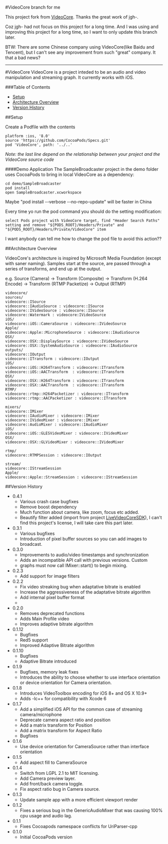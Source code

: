 
#VideoCore branch for me

This project fork from [VideoCore](https://github.com/jgh-/VideoCore). Thanks the great work of jgh-.

Coz jgh- had not focus on this project for a long time. And I was using and improving this project for a long time, so I want to only update this branch later. 

BTW: There are some Chinese company using VideoCore(like Baidu and Tencent), but I can't see any improvement from such "great" company. It that a bad news?


---
#VideoCore
VideoCore is a project inteded to be an audio and video manipulation and streaming graph.  It currently works with iOS.

###Table of Contents
* [Setup](#setup)
* [Architecture Overview](#architecture-overview)
* [Version History](#version-history)

##Setup

Create a Podfile with the contents

```
platform :ios, '8.0'
source 'https://github.com/CocoaPods/Specs.git'
pod 'VideoCore', path: '../..'
```
*Note: the last line depend on the relationship between your project and the VideoCore source code*

####Demo Application
The SampleBroadcaster project in the demo folder uses CocoaPods to bring in
local VideoCore as a dependency:

```
cd demo/SampleBroadcaster
pod install
open SampleBroadcaster.xcworkspace
```
Maybe "pod install --verbose --no-repo-update" will be faster in China

Every time yo run the pod command you should do the setting modification:

```
select Pods project with VideoCore target, find "Header Search Paths" setting and remove "${PODS_ROOT}/Headers/Private" and "${PODS_ROOT}/Headers/Private/VideoCore" item

```

I want anybody can tell me how to change the pod file to avoid this action??

##Architecture Overview

VideoCore's architecture is inspired by Microsoft Media Foundation (except with saner naming).  Samples start at the source, are passed through a series of transforms, and end up at the output.

e.g. Source (Camera) -> Transform (Composite) -> Transform (H.264 Encode) -> Transform (RTMP Packetize) -> Output (RTMP)

```
videocore/
sources/
videocore::ISource
videocore::IAudioSource : videocore::ISource
videocore::IVideoSource : videocore::ISource
videocore::Watermark : videocore:IVideoSource
iOS/
videocore::iOS::CameraSource : videocore::IVideoSource
Apple/
videocore::Apple::MicrophoneSource : videocore::IAudioSource
OSX/
videocore::OSX::DisplaySource : videocore::IVideoSource
videocore::OSX::SystemAudioSource : videocore::IAudioSource
outputs/
videocore::IOutput
videocore::ITransform : videocore::IOutput
iOS/
videocore::iOS::H264Transform : videocore::ITransform
videocore::iOS::AACTransform  : videocore::ITransform
OSX/
videocore::OSX::H264Transform : videocore::ITransform
videocore::OSX::AACTransform  : videocore::ITransform
RTMP/
videocore::rtmp::H264Packetizer : videocore::ITransform
videocore::rtmp::AACPacketizer : videocore::ITransform

mixers/
videocore::IMixer
videocore::IAudioMixer : videocore::IMixer
videocore::IVideoMixer : videocore::IMixer
videocore::AudioMixer : videocore::IAudioMixer
iOS/
videocore::iOS::GLESVideoMixer : videocore::IVideoMixer
OSX/
videocore::OSX::GLVideoMixer : videocore::IVideoMixer

rtmp/
videocore::RTMPSession : videocore::IOutput

stream/
videocore::IStreamSession
Apple/
videocore::Apple::StreamSession : videocore::IStreamSession

```

##Version History
* 0.4.1
	 * Various crash case bugfixes
	 * Remove boost dependency
	 * Much function about camera, like zoom, focus etc added.
	 * Beautify filter added (import from project [LiveVideoCoreSDK](https://github.com/runner365/LiveVideoCoreSDK)), I can't find this project's license, I will take care this part later.
* 0.3.1
    * Various bugfixes
    * Introduction of pixel buffer sources so you can add images to broadcast.
* 0.3.0
    * Improvements to audio/video timestamps and synchronization
    * Adds an incompatible API call with previous versions.  Custom
    * graphs must now call IMixer::start() to begin mixing.
* 0.2.3
    * Add support for image filters
* 0.2.2
    * Fix video streaking bug when adaptative bitrate is enabled
    * Increase the aggressiveness of the adaptative bitrate algorithm
    * Add internal pixel buffer format
    * 
* 0.2.0
    * Removes deprecated functions
    * Adds Main Profile video
    * Improves adaptive bitrate algorithm
* 0.1.12 
    * Bugfixes
    * Red5 support
    * Improved Adaptive Bitrate algorithm
* 0.1.10
	* Bugfixes
	* Adaptive Bitrate introduced
* 0.1.9
	* Bugfixes, memory leak fixes
	* Introduces the ability to choose whether to use interface orientation or device orientation for Camera orientation.
* 0.1.8
    * Introduces VideoToolbox encoding for iOS 8+ and OS X 10.9+
    * Adds -lc++ for compatibility with Xcode 6
* 0.1.7 
    * Add a simplified iOS API for the common case of streaming camera/microphone
    * Deprecate camera aspect ratio and position
    * Add a matrix transform for Position
    * Add a matrix transform for Aspect Ratio
    * Bugfixes
* 0.1.6
	* Use device orientation for CameraSource rather than interface orientation
* 0.1.5 
	* Add aspect fill to CameraSource
* 0.1.4 
	* Switch from LGPL 2.1 to MIT licensing.
    * Add Camera preview layer. 
    * Add front/back camera toggle.
    * Fix aspect ratio bug in Camera source.
* 0.1.3 
	* Update sample app with a more efficient viewport render
* 0.1.2 
	* Fixes a serious bug in the GenericAudioMixer that was causing 100% cpu usage and audio lag.
* 0.1.1 
 	* Fixes Cocoapods namespace conflicts for UriParser-cpp
* 0.1.0 
	* Initial CocoaPods version

